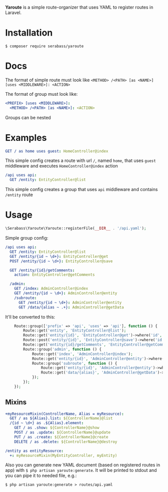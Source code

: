 **Yaroute** is a simple route-organizer that uses YAML to register routes in Laravel.

# Installation
` $ composer require serabass/yaroute `

# Docs
The format of simple route must look like `<METHOD> /<PATH> [as <NAME>] [uses <MIDDLEWARE>]: <ACTION>`

The format of group must look like:

```yaml
<PREFIX> [uses <MIDDLEWARE>]:
  <METHOD> /<PATH> [as <NAME>]: <ACTION>
```

Groups can be nested

# Examples

```yaml
GET / as home uses guest: HomeController@index
```
This simple config creates a route with url `/`, named `home`, that uses `guest` middleware and executes
    `HomeController@index` action


```yaml
/api uses api:
  GET /entity: EntityController@list
```

This simple config creates a group that uses `api` middleware and contains `/entity` route

# Usage

```php
\Serabass\Yaroute\Yaroute::registerFile(__DIR__ . '/api.yaml');
```

Simple group config:
```yaml
/api uses api:
  GET /entity: EntityController@list
  GET /entity/{id ~ \d+}: EntityController@get
  POST /entity/{id ~ \d+}: EntityController@save

  GET /entity/{id}/getComments:
    action: EntityController@getComments

  /admin:
    GET /index: AdminController@index
    GET /entity/{id ~ \d+}: AdminController@entity
    /subroute:
      GET /entity/{id ~ \d+}: AdminController@entity
      GET /data/{alias ~ .+}: AdminController@getData
```

It'll be converted to this:
```php
    Route::group(['prefix' => 'api', 'uses' => 'api'], function () {
        Route::get('entity', 'EntityController@list');
        Route::get('entity/{id}', 'EntityController@get')->where('id', '\d+');
        Route::post('entity/{id}', 'EntityController@save')->where('id', '\d+');
        Route::get('entity/{id}/getComments', 'EntityController@getComments')->where('id', '\d+');
        Route::group('admin', function () {
            Route::get('index', 'AdminController@index');
            Route::get('entity/{id}', 'AdminController@entity')->where('id', '\d+');
            Route::group('subroute', function () {
                Route::get('entity/{id}', 'AdminController@entity')->where('id', '\d+');
                Route::get('data/{alias}', 'AdminController@getData')->where('alias', '.+');
            });
        });
    });
```

## Mixins

```yaml
+myResourceMixin(ControllerName, Alias = myResource):
  GET / as ${Alias}.list: ${ControllerName}@list
  /{id ~ \d+} as .${Alias}.element:
    GET / as .show: ${ControllerName}@show
    POST / as .update: ${ControllerName}@update
    PUT / as .create: ${ControllerName}@create
    DELETE / as .delete: ${ControllerName}@destroy

/entity as entityResource:
  +: myResourceMixin(MyEntityController, myEntity)
```

Also you can generate new YAML document (based on registered routes in app)
 with `$ php artisan yaroute:generate`.
It will be printed to stdout and you can pipe it to needed file, e.g.:

`$ php artisan yaroute:generate > routes/api.yaml`
